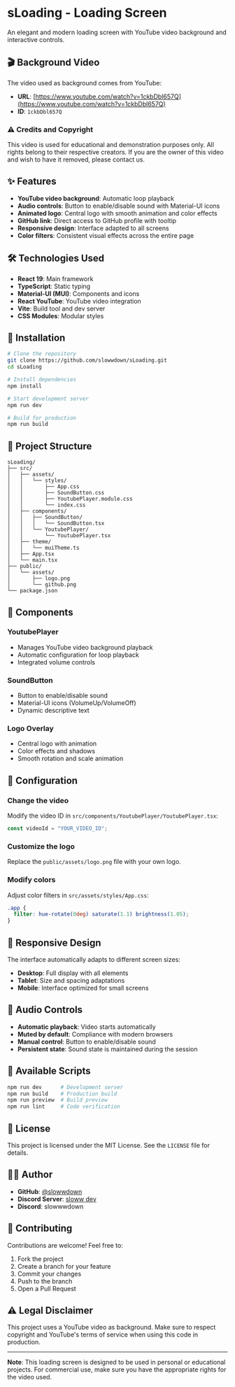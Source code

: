 # sLoading - Loading Screen

An elegant and modern loading screen with YouTube video background and interactive controls.

## 🎬 Background Video

The video used as background comes from YouTube:
- **URL**: [https://www.youtube.com/watch?v=1ckbDbl657Q](https://www.youtube.com/watch?v=1ckbDbl657Q)
- **ID**: `1ckbDbl657Q`

### ⚠️ Credits and Copyright

This video is used for educational and demonstration purposes only. All rights belong to their respective creators. If you are the owner of this video and wish to have it removed, please contact us.

## ✨ Features

- **YouTube video background**: Automatic loop playback
- **Audio controls**: Button to enable/disable sound with Material-UI icons
- **Animated logo**: Central logo with smooth animation and color effects
- **GitHub link**: Direct access to GitHub profile with tooltip
- **Responsive design**: Interface adapted to all screens
- **Color filters**: Consistent visual effects across the entire page

## 🛠️ Technologies Used

- **React 19**: Main framework
- **TypeScript**: Static typing
- **Material-UI (MUI)**: Components and icons
- **React YouTube**: YouTube video integration
- **Vite**: Build tool and dev server
- **CSS Modules**: Modular styles

## 🚀 Installation

```bash
# Clone the repository
git clone https://github.com/slowwdown/sLoading.git
cd sLoading

# Install dependencies
npm install

# Start development server
npm run dev

# Build for production
npm run build
```

## 📁 Project Structure

```
sLoading/
├── src/
│   ├── assets/
│   │   └── styles/
│   │       ├── App.css
│   │       ├── SoundButton.css
│   │       ├── YoutubePlayer.module.css
│   │       └── index.css
│   ├── components/
│   │   ├── SoundButton/
│   │   │   └── SoundButton.tsx
│   │   └── YoutubePlayer/
│   │       └── YoutubePlayer.tsx
│   ├── theme/
│   │   └── muiTheme.ts
│   ├── App.tsx
│   └── main.tsx
├── public/
│   └── assets/
│       ├── logo.png
│       └── github.png
└── package.json
```

## 🎨 Components

### YoutubePlayer
- Manages YouTube video background playback
- Automatic configuration for loop playback
- Integrated volume controls

### SoundButton
- Button to enable/disable sound
- Material-UI icons (VolumeUp/VolumeOff)
- Dynamic descriptive text

### Logo Overlay
- Central logo with animation
- Color effects and shadows
- Smooth rotation and scale animation

## 🎯 Configuration

### Change the video
Modify the video ID in `src/components/YoutubePlayer/YoutubePlayer.tsx`:

```typescript
const videoId = "YOUR_VIDEO_ID";
```

### Customize the logo
Replace the `public/assets/logo.png` file with your own logo.

### Modify colors
Adjust color filters in `src/assets/styles/App.css`:

```css
.app {
  filter: hue-rotate(0deg) saturate(1.1) brightness(1.05);
}
```

## 📱 Responsive Design

The interface automatically adapts to different screen sizes:
- **Desktop**: Full display with all elements
- **Tablet**: Size and spacing adaptations
- **Mobile**: Interface optimized for small screens

## 🎵 Audio Controls

- **Automatic playback**: Video starts automatically
- **Muted by default**: Compliance with modern browsers
- **Manual control**: Button to enable/disable sound
- **Persistent state**: Sound state is maintained during the session

## 🔧 Available Scripts

```bash
npm run dev      # Development server
npm run build    # Production build
npm run preview  # Build preview
npm run lint     # Code verification
```

## 📄 License

This project is licensed under the MIT License. See the `LICENSE` file for details.

## 👨‍💻 Author

- **GitHub**: [@slowwdown](https://github.com/slowwdown)
- **Discord Server**: [sloww dev](https://discord.gg/qtrU6HTVbT)
- **Discord**: slowwwdown

## 🤝 Contributing

Contributions are welcome! Feel free to:
1. Fork the project
2. Create a branch for your feature
3. Commit your changes
4. Push to the branch
5. Open a Pull Request

## ⚠️ Legal Disclaimer

This project uses a YouTube video as background. Make sure to respect copyright and YouTube's terms of service when using this code in production.

---

**Note**: This loading screen is designed to be used in personal or educational projects. For commercial use, make sure you have the appropriate rights for the video used.
